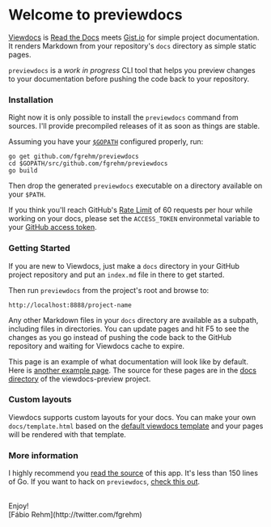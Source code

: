 # Welcome to previewdocs

[Viewdocs](http://viewdocs.io/) is [Read the Docs](https://readthedocs.org/)
meets [Gist.io](http://gist.io/) for simple project documentation. It renders
Markdown from your repository's `docs` directory as simple static pages.

`previewdocs` is a *work in progress* CLI tool that helps you preview
changes to your documentation before pushing the code back to your repository.

### Installation

Right now it is only possible to install the `previewdocs` command from
sources. I'll provide precompiled releases of it as soon as things are stable.

Assuming you have your [`$GOPATH`](http://golang.org/doc/code.html#GOPATH)
configured properly, run:

```
go get github.com/fgrehm/previewdocs
cd $GOPATH/src/github.com/fgrehm/previewdocs
go build
```

Then drop the generated `previewdocs` executable on a directory available
on your `$PATH`.

If you think you'll reach GitHub's [Rate Limit](http://developer.github.com/v3/#rate-limiting)
of 60 requests per hour while working on your docs, please set the `ACCESS_TOKEN`
environmetal variable to your [GitHub access token](https://help.github.com/articles/creating-an-access-token-for-command-line-use).

### Getting Started

If you are new to Viewdocs, just make a `docs` directory in your GitHub project
repository and put an `index.md` file in there to get started.

Then run `previewdocs` from the project's root and browse to:

	http://localhost:8888/project-name

Any other Markdown files in your `docs` directory are available as a subpath,
including files in directories. You can update pages and hit F5 to see the
changes as you go instead of pushing the code back to the GitHub repository
and waiting for Viewdocs cache to expire.

This page is an example of what documentation will look like by default.
Here is [another example page](example). The source for
these pages are in the [docs directory](https://github.com/fgrehm/previewdocs/tree/master/docs)
of the viewdocs-preview project.

### Custom layouts

Viewdocs supports custom layouts for your docs. You can make your own `docs/template.html`
based on the [default viewdocs template](https://github.com/progrium/viewdocs/blob/master/docs/template.html)
and your pages will be rendered with that template.

### More information

I highly recommend you [read the source](https://github.com/fgrehm/previewdocs/blob/master/viewdocs.go)
of this app. It's less than 150 lines of Go. If you want to hack on `previewdocs`, [check this out](development.md).

<br />
Enjoy!<br />
[Fábio Rehm](http://twitter.com/fgrehm)
